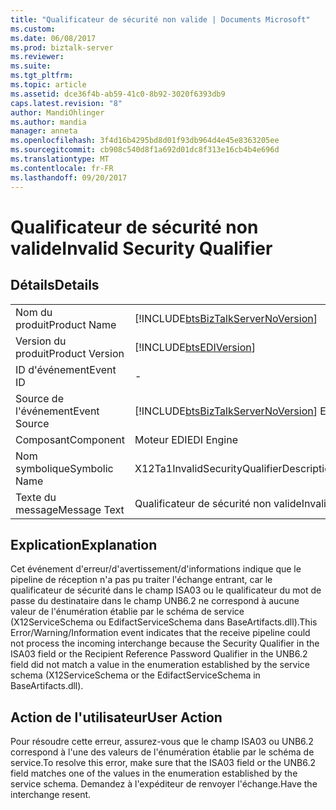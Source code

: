 ```yaml
---
title: "Qualificateur de sécurité non valide | Documents Microsoft"
ms.custom: 
ms.date: 06/08/2017
ms.prod: biztalk-server
ms.reviewer: 
ms.suite: 
ms.tgt_pltfrm: 
ms.topic: article
ms.assetid: dce36f4b-ab59-41c0-8b92-3020f6393db9
caps.latest.revision: "8"
author: MandiOhlinger
ms.author: mandia
manager: anneta
ms.openlocfilehash: 3f4d16b4295bd8d01f93db964d4e45e8363205ee
ms.sourcegitcommit: cb908c540d8f1a692d01dc8f313e16cb4b4e696d
ms.translationtype: MT
ms.contentlocale: fr-FR
ms.lasthandoff: 09/20/2017
---
```

# <a name="invalid-security-qualifier"></a><span data-ttu-id="effa0-102">Qualificateur de sécurité non valide</span><span class="sxs-lookup"><span data-stu-id="effa0-102">Invalid Security Qualifier</span></span>
## <a name="details"></a><span data-ttu-id="effa0-103">Détails</span><span class="sxs-lookup"><span data-stu-id="effa0-103">Details</span></span>  
  
|||  
|-|-|  
|<span data-ttu-id="effa0-104">Nom du produit</span><span class="sxs-lookup"><span data-stu-id="effa0-104">Product Name</span></span>|[!INCLUDE[btsBizTalkServerNoVersion](../includes/btsbiztalkservernoversion-md.md)]|  
|<span data-ttu-id="effa0-105">Version du produit</span><span class="sxs-lookup"><span data-stu-id="effa0-105">Product Version</span></span>|[!INCLUDE[btsEDIVersion](../includes/btsediversion-md.md)]|  
|<span data-ttu-id="effa0-106">ID d'événement</span><span class="sxs-lookup"><span data-stu-id="effa0-106">Event ID</span></span>|-|  
|<span data-ttu-id="effa0-107">Source de l'événement</span><span class="sxs-lookup"><span data-stu-id="effa0-107">Event Source</span></span>|[!INCLUDE[btsBizTalkServerNoVersion](../includes/btsbiztalkservernoversion-md.md)]<span data-ttu-id="effa0-108"> EDI</span><span class="sxs-lookup"><span data-stu-id="effa0-108"> EDI</span></span>|  
|<span data-ttu-id="effa0-109">Composant</span><span class="sxs-lookup"><span data-stu-id="effa0-109">Component</span></span>|<span data-ttu-id="effa0-110">Moteur EDI</span><span class="sxs-lookup"><span data-stu-id="effa0-110">EDI Engine</span></span>|  
|<span data-ttu-id="effa0-111">Nom symbolique</span><span class="sxs-lookup"><span data-stu-id="effa0-111">Symbolic Name</span></span>|<span data-ttu-id="effa0-112">X12Ta1InvalidSecurityQualifierDescription</span><span class="sxs-lookup"><span data-stu-id="effa0-112">X12Ta1InvalidSecurityQualifierDescription</span></span>|  
|<span data-ttu-id="effa0-113">Texte du message</span><span class="sxs-lookup"><span data-stu-id="effa0-113">Message Text</span></span>|<span data-ttu-id="effa0-114">Qualificateur de sécurité non valide</span><span class="sxs-lookup"><span data-stu-id="effa0-114">Invalid Security Qualifier</span></span>|  
  
## <a name="explanation"></a><span data-ttu-id="effa0-115">Explication</span><span class="sxs-lookup"><span data-stu-id="effa0-115">Explanation</span></span>  
 <span data-ttu-id="effa0-116">Cet événement d'erreur/d'avertissement/d'informations indique que le pipeline de réception n'a pas pu traiter l'échange entrant, car le qualificateur de sécurité dans le champ ISA03 ou le qualificateur du mot de passe du destinataire dans le champ UNB6.2 ne correspond à aucune valeur de l'énumération établie par le schéma de service (X12ServiceSchema ou EdifactServiceSchema dans BaseArtifacts.dll).</span><span class="sxs-lookup"><span data-stu-id="effa0-116">This Error/Warning/Information event indicates that the receive pipeline could not process the incoming interchange because the Security Qualifier in the ISA03 field or the Recipient Reference Password Qualifier in the UNB6.2 field did not match a value in the enumeration established by the service schema (X12ServiceSchema or the EdifactServiceSchema in BaseArtifacts.dll).</span></span>  
  
## <a name="user-action"></a><span data-ttu-id="effa0-117">Action de l'utilisateur</span><span class="sxs-lookup"><span data-stu-id="effa0-117">User Action</span></span>  
 <span data-ttu-id="effa0-118">Pour résoudre cette erreur, assurez-vous que le champ ISA03 ou UNB6.2 correspond à l'une des valeurs de l'énumération établie par le schéma de service.</span><span class="sxs-lookup"><span data-stu-id="effa0-118">To resolve this error, make sure that the ISA03 field or the UNB6.2 field matches one of the values in the enumeration established by the service schema.</span></span> <span data-ttu-id="effa0-119">Demandez à l'expéditeur de renvoyer l'échange.</span><span class="sxs-lookup"><span data-stu-id="effa0-119">Have the interchange resent.</span></span>